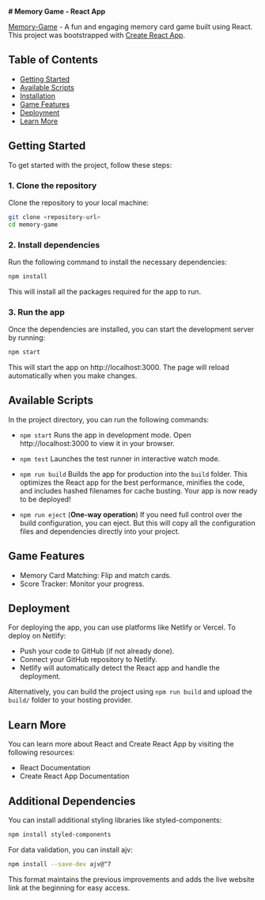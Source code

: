 

**# Memory Game - React App**

[Memory-Game](https://match-the-card-memory.netlify.app/)  - A fun and engaging memory card game built using React. This project was bootstrapped with [Create React App](https://github.com/facebook/create-react-app).

## Table of Contents

- [Getting Started](#getting-started)
- [Available Scripts](#available-scripts)
- [Installation](#installation)
- [Game Features](#game-features)
- [Deployment](#deployment)
- [Learn More](#learn-more)

## Getting Started

To get started with the project, follow these steps:

### 1. Clone the repository

Clone the repository to your local machine:

```bash
git clone <repository-url>
cd memory-game
```

### 2. Install dependencies

Run the following command to install the necessary dependencies:

```bash
npm install
```

This will install all the packages required for the app to run.

### 3. Run the app

Once the dependencies are installed, you can start the development server by running:

```bash
npm start
```

This will start the app on http://localhost:3000. The page will reload automatically when you make changes.

## Available Scripts

In the project directory, you can run the following commands:

* `npm start`
  Runs the app in development mode. Open http://localhost:3000 to view it in your browser.

* `npm test`
  Launches the test runner in interactive watch mode.

* `npm run build`
  Builds the app for production into the `build` folder. This optimizes the React app for the best performance, minifies the code, and includes hashed filenames for cache busting. Your app is now ready to be deployed!

* `npm run eject` (**One-way operation**)
  If you need full control over the build configuration, you can eject. But this will copy all the configuration files and dependencies directly into your project.

## Game Features

* Memory Card Matching: Flip and match cards.
* Score Tracker: Monitor your progress.

## Deployment

For deploying the app, you can use platforms like Netlify or Vercel. To deploy on Netlify:

* Push your code to GitHub (if not already done).
* Connect your GitHub repository to Netlify.
* Netlify will automatically detect the React app and handle the deployment.

Alternatively, you can build the project using `npm run build` and upload the `build/` folder to your hosting provider.

## Learn More

You can learn more about React and Create React App by visiting the following resources:

* React Documentation
* Create React App Documentation

## Additional Dependencies

You can install additional styling libraries like styled-components:

```bash
npm install styled-components
```

For data validation, you can install ajv:

```bash
npm install --save-dev ajv@^7
```

This format maintains the previous improvements and adds the live website link at the beginning for easy access. 
